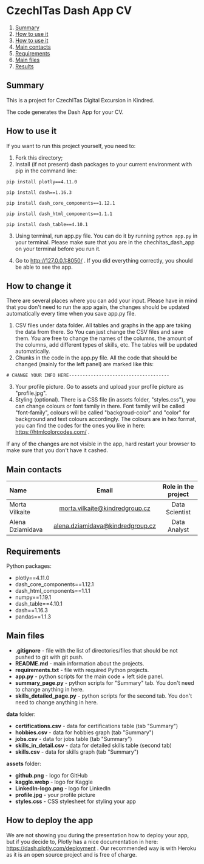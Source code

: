 # CzechITas Dash App CV

1. [Summary](#summary)
2. [How to use it](#how-to-use-it)
3. [How to use it](#how-to-change-it)
4. [Main contacts](#main-contacts)
5. [Requirements](#requirements)
6. [Main files](#main-files)
7. [Results](#how-to-deploy-the-app)

## Summary

This is a project for CzechITas Digital Excursion in Kindred.

The code generates the Dash App for your CV.

## How to use it

If you want to run this project yourself, you need to:

1. Fork this directory;
2. Install (if not present) dash packages to your current environment with pip
in the command line:

`pip install plotly==4.11.0`

`pip install dash==1.16.3`

`pip install dash_core_components==1.12.1`

`pip install dash_html_components==1.1.1`

`pip install dash_table==4.10.1`

3. Using terminal, run app.py file. You can do it by running `python app.py` in your
terminal. Please make sure that you are in the chechitas_dash_app on your terminal before you run it.

4. Go to http://127.0.0.1:8050/ . If you did everything correctly, you should be able to see the app.

## How to change it

There are several places where you can add your input. Please have in mind that you don't need to run the app again,
the changes should be updated automatically every time when you save app.py file.

1. CSV files under data folder. All tables and graphs in the app are taking the data from there. So
You can just change the CSV files and save them. You are free to change the names of the columns,
the amount of the columns, add different types of skills, etc. The tables will be updated automatically.
2. Chunks in the code in the app.py file. All the code that should be changed (mainly for the left panel)
are marked like this:

`# CHANGE YOUR INFO HERE-------------------------------------`

3. Your profile picture. Go to assets and upload your profile picture as "profile.jpg".
4. Styling (optional). There is a CSS file (in assets folder, "styles.css"), you can change
colours or font family in there. Font family will be called "font-family", colours will be called
"backgroud-color" and "color" for background and text colours accordingly. The colours are in hex format,
you can find the codes for the ones you like in here: https://htmlcolorcodes.com/ .

If any of the changes are not visible in the app, hard restart your browser to make sure that
you don't have it cashed.

## Main contacts

| Name | Email  | Role in the project |
| :--- | :---: | :---: |
| Morta Vilkaite | morta.vilkaite@kindredgroup.cz | Data Scientist |
| Alena Dziamidava | alena.dziamidava@kindredgroup.cz | Data Analyst |

## Requirements

Python packages:
- plotly==4.11.0
- dash_core_components==1.12.1
- dash_html_components==1.1.1
- numpy==1.19.1
- dash_table==4.10.1
- dash==1.16.3
- pandas==1.1.3

## Main files

- **.gitignore** - file with the list of directories/files that should be not pushed to git with git push.
- **README.md** - main information about the projects.
- **requirements.txt** - file with required Python projects.
- **app.py** -  python scripts for the main code + left side panel.
- **summary_page.py** - python scripts for "Summary" tab. You don't need to change anything in here.
- **skills_detailed_page.py** - python scripts for the second tab. You don't need to change anything in here.

**data** folder:

- **certifications.csv** - data for certifications table (tab "Summary")
- **hobbies.csv** - data for hobbies graph (tab "Summary")
- **jobs.csv** - data for jobs table (tab "Summary")
- **skills_in_detail.csv** - data for detailed skills table (second tab)
- **skills.csv** - data for skills graph (tab "Summary")

**assets** folder:

- **github.png** - logo for GitHub
- **kaggle.webp** - logo for Kaggle
- **LinkedIn-logo.png** - logo for LinkedIn
- **profile.jpg** - your profile picture
- **styles.css** - CSS stylesheet for styling your app


## How to deploy the app

We are not showing you during the presentation how to deploy your app, but if you decide to,
Plotly has a nice documentation in here: https://dash.plotly.com/deployment . Our recommended way is with Heroku
as it is an open source project and is free of charge.
